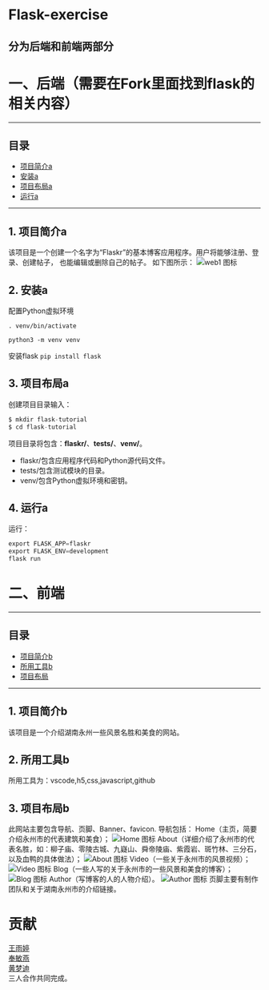 # Flask-exercise
## 分为后端和前端两部分

# 一、后端（需要在Fork里面找到flask的相关内容）

----
## 目录
* [项目简介a](#jump1)
* [安装a](#jump2)
* [项目布局a](#jump3)
* [运行a](#jump4)
----
## <span id="jump1">1. 项目简介a</span>
该项目是一个创建一个名字为“Flaskr”的基本博客应用程序。用户将能够注册、登录、创建帖子，
也能编辑或删除自己的帖子。
如下图所示：
![web1 图标](https://github.com/webtestings/Flask-exercise/blob/main/web1.png)

## <span id="jump2">2. 安装a</span>
配置Python虚拟环境  

`. venv/bin/activate`   

`python3 -m venv venv`

安装flask
`pip install flask`

## <span id="jump3">3. 项目布局a</span>
创建项目目录输入：
```python
$ mkdir flask-tutorial
$ cd flask-tutorial
```
项目目录将包含：**flaskr/**、**tests/**、**venv/**。
* flaskr/包含应用程序代码和Python源代码文件。
* tests/包含测试模块的目录。
* venv/包含Python虚拟环境和密钥。

## <span id="jump4">4. 运行a</span>

运行：
```python
export FLASK_APP=flaskr
export FLASK_ENV=development
flask run
```

# 二、前端
----
## 目录
* [项目简介b](#jump5)
* [所用工具b](#jump6)
* [项目布局](#jump7)
----

## <span id="jump5">1. 项目简介b</span>
该项目是一个介绍湖南永州一些风景名胜和美食的网站。

## <span id="jump6">2. 所用工具b</span>
所用工具为：vscode,h5,css,javascript,github

## <span id="jump7">3. 项目布局b</span>
此网站主要包含导航、页脚、Banner、favicon.
导航包括：
Home（主页，简要介绍永州市的代表建筑和美食）；
![Home 图标](https://github.com/webtestings/Flask-exercise/blob/main/home.jpg)
About（详细介绍了永州市的代表名胜，如：柳子庙、零陵古城、九嶷山、舜帝陵庙、紫霞岩、斑竹林、三分石，以及血鸭的具体做法）；
![About 图标](https://github.com/webtestings/Flask-exercise/blob/main/about.jpg)
Video（一些关于永州市的风景视频）；
![Video 图标](https://github.com/webtestings/Flask-exercise/blob/main/video.jpg)
Blog（一些人写的关于永州市的一些风景和美食的博客）；
![Blog 图标](https://github.com/webtestings/Flask-exercise/blob/main/blog.jpg)
Author（写博客的人的人物介绍）。
![Author 图标](https://github.com/webtestings/Flask-exercise/blob/main/author.jpg)
页脚主要有制作团队和关于湖南永州市的介绍链接。


# 贡献
[王雨婷](https://github.com/winnie0323)  
[奉敏燕](https://github.com/Mint123673)  
[黄梦迪](https://github.com/luck581)  
三人合作共同完成。
